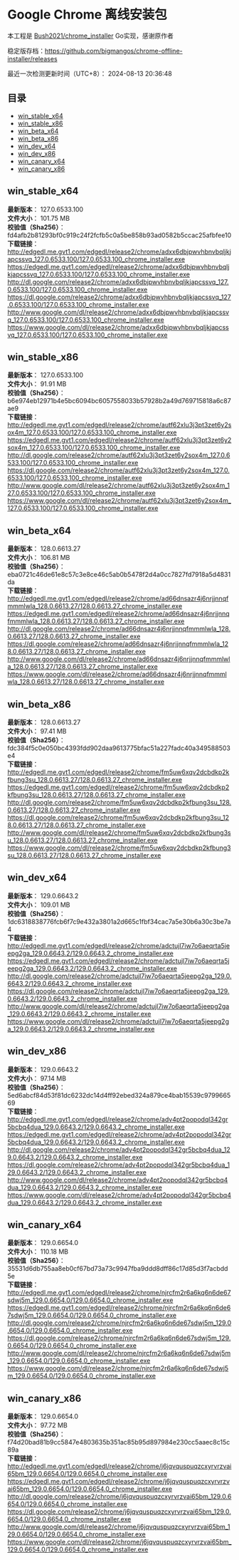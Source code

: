 # Google Chrome 离线安装包
本工程是 [Bush2021/chrome_installer](https://github.com/Bush2021/chrome_installer) Go实现，感谢原作者

稳定版存档：<https://github.com/bigmangos/chrome-offline-installer/releases>

最近一次检测更新时间（UTC+8）：
2024-08-13 20:36:48

## 目录
* [win_stable_x64](https://github.com/bigmangos/chrome-offline-installer?tab=readme-ov-file#win_stable_x64)
* [win_stable_x86](https://github.com/bigmangos/chrome-offline-installer?tab=readme-ov-file#win_stable_x86)
* [win_beta_x64](https://github.com/bigmangos/chrome-offline-installer?tab=readme-ov-file#win_beta_x64)
* [win_beta_x86](https://github.com/bigmangos/chrome-offline-installer?tab=readme-ov-file#win_beta_x86)
* [win_dev_x64](https://github.com/bigmangos/chrome-offline-installer?tab=readme-ov-file#win_dev_x64)
* [win_dev_x86](https://github.com/bigmangos/chrome-offline-installer?tab=readme-ov-file#win_dev_x86)
* [win_canary_x64](https://github.com/bigmangos/chrome-offline-installer?tab=readme-ov-file#win_canary_x64)
* [win_canary_x86](https://github.com/bigmangos/chrome-offline-installer?tab=readme-ov-file#win_canary_x86)

## win_stable_x64
**最新版本**： 127.0.6533.100  
**文件大小**： 101.75 MB  
**校验值（Sha256）**： fd4afb2b81293bf0c919c24f2fcfb5c0a5be858b93ad0582b5ccac25afbfee10  
**下载链接**：
http://edgedl.me.gvt1.com/edgedl/release2/chrome/adxx6dbjpwvhbnvbqljkjapcssvq_127.0.6533.100/127.0.6533.100_chrome_installer.exe
https://edgedl.me.gvt1.com/edgedl/release2/chrome/adxx6dbjpwvhbnvbqljkjapcssvq_127.0.6533.100/127.0.6533.100_chrome_installer.exe
http://dl.google.com/release2/chrome/adxx6dbjpwvhbnvbqljkjapcssvq_127.0.6533.100/127.0.6533.100_chrome_installer.exe
https://dl.google.com/release2/chrome/adxx6dbjpwvhbnvbqljkjapcssvq_127.0.6533.100/127.0.6533.100_chrome_installer.exe
http://www.google.com/dl/release2/chrome/adxx6dbjpwvhbnvbqljkjapcssvq_127.0.6533.100/127.0.6533.100_chrome_installer.exe
https://www.google.com/dl/release2/chrome/adxx6dbjpwvhbnvbqljkjapcssvq_127.0.6533.100/127.0.6533.100_chrome_installer.exe
## win_stable_x86
**最新版本**： 127.0.6533.100  
**文件大小**： 91.91 MB  
**校验值（Sha256）**： b6e974eb12971b4e5bc6094bc6057558033b57928b2a49d769715818a6c87ae9  
**下载链接**：
http://edgedl.me.gvt1.com/edgedl/release2/chrome/autf62xlu3j3pt3zet6y2sox4m_127.0.6533.100/127.0.6533.100_chrome_installer.exe
https://edgedl.me.gvt1.com/edgedl/release2/chrome/autf62xlu3j3pt3zet6y2sox4m_127.0.6533.100/127.0.6533.100_chrome_installer.exe
http://dl.google.com/release2/chrome/autf62xlu3j3pt3zet6y2sox4m_127.0.6533.100/127.0.6533.100_chrome_installer.exe
https://dl.google.com/release2/chrome/autf62xlu3j3pt3zet6y2sox4m_127.0.6533.100/127.0.6533.100_chrome_installer.exe
http://www.google.com/dl/release2/chrome/autf62xlu3j3pt3zet6y2sox4m_127.0.6533.100/127.0.6533.100_chrome_installer.exe
https://www.google.com/dl/release2/chrome/autf62xlu3j3pt3zet6y2sox4m_127.0.6533.100/127.0.6533.100_chrome_installer.exe
## win_beta_x64
**最新版本**： 128.0.6613.27  
**文件大小**： 106.81 MB  
**校验值（Sha256）**： eba0721c46de61e8c57c3e8ce46c5ab0b5478f2d4a0cc7827fd7918a5d4831da  
**下载链接**：
http://edgedl.me.gvt1.com/edgedl/release2/chrome/ad66dnsazr4j6nrjjnnqfmmmlwla_128.0.6613.27/128.0.6613.27_chrome_installer.exe
https://edgedl.me.gvt1.com/edgedl/release2/chrome/ad66dnsazr4j6nrjjnnqfmmmlwla_128.0.6613.27/128.0.6613.27_chrome_installer.exe
http://dl.google.com/release2/chrome/ad66dnsazr4j6nrjjnnqfmmmlwla_128.0.6613.27/128.0.6613.27_chrome_installer.exe
https://dl.google.com/release2/chrome/ad66dnsazr4j6nrjjnnqfmmmlwla_128.0.6613.27/128.0.6613.27_chrome_installer.exe
http://www.google.com/dl/release2/chrome/ad66dnsazr4j6nrjjnnqfmmmlwla_128.0.6613.27/128.0.6613.27_chrome_installer.exe
https://www.google.com/dl/release2/chrome/ad66dnsazr4j6nrjjnnqfmmmlwla_128.0.6613.27/128.0.6613.27_chrome_installer.exe
## win_beta_x86
**最新版本**： 128.0.6613.27  
**文件大小**： 97.41 MB  
**校验值（Sha256）**： fdc384f5c0e050bc4393fdd902daa9613775bfac51a227fadc40a349588503e4  
**下载链接**：
http://edgedl.me.gvt1.com/edgedl/release2/chrome/fm5uw6xqv2dcbdkp2kfbung3su_128.0.6613.27/128.0.6613.27_chrome_installer.exe
https://edgedl.me.gvt1.com/edgedl/release2/chrome/fm5uw6xqv2dcbdkp2kfbung3su_128.0.6613.27/128.0.6613.27_chrome_installer.exe
http://dl.google.com/release2/chrome/fm5uw6xqv2dcbdkp2kfbung3su_128.0.6613.27/128.0.6613.27_chrome_installer.exe
https://dl.google.com/release2/chrome/fm5uw6xqv2dcbdkp2kfbung3su_128.0.6613.27/128.0.6613.27_chrome_installer.exe
http://www.google.com/dl/release2/chrome/fm5uw6xqv2dcbdkp2kfbung3su_128.0.6613.27/128.0.6613.27_chrome_installer.exe
https://www.google.com/dl/release2/chrome/fm5uw6xqv2dcbdkp2kfbung3su_128.0.6613.27/128.0.6613.27_chrome_installer.exe
## win_dev_x64
**最新版本**： 129.0.6643.2  
**文件大小**： 109.01 MB  
**校验值（Sha256）**： 1dc6318838776fcb6f7c9e432a3801a2d665c1fbf34cac7a5e30b6a30c3be7a4  
**下载链接**：
http://edgedl.me.gvt1.com/edgedl/release2/chrome/adctujl7iw7o6aeqrta5jeepg2ga_129.0.6643.2/129.0.6643.2_chrome_installer.exe
https://edgedl.me.gvt1.com/edgedl/release2/chrome/adctujl7iw7o6aeqrta5jeepg2ga_129.0.6643.2/129.0.6643.2_chrome_installer.exe
http://dl.google.com/release2/chrome/adctujl7iw7o6aeqrta5jeepg2ga_129.0.6643.2/129.0.6643.2_chrome_installer.exe
https://dl.google.com/release2/chrome/adctujl7iw7o6aeqrta5jeepg2ga_129.0.6643.2/129.0.6643.2_chrome_installer.exe
http://www.google.com/dl/release2/chrome/adctujl7iw7o6aeqrta5jeepg2ga_129.0.6643.2/129.0.6643.2_chrome_installer.exe
https://www.google.com/dl/release2/chrome/adctujl7iw7o6aeqrta5jeepg2ga_129.0.6643.2/129.0.6643.2_chrome_installer.exe
## win_dev_x86
**最新版本**： 129.0.6643.2  
**文件大小**： 97.14 MB  
**校验值（Sha256）**： 5ed6abcf84d53f81dc6232dc14d4ff92ebed324a879ce4bab15539c979966569  
**下载链接**：
http://edgedl.me.gvt1.com/edgedl/release2/chrome/adv4pt2popodql342gr5bcbq4dua_129.0.6643.2/129.0.6643.2_chrome_installer.exe
https://edgedl.me.gvt1.com/edgedl/release2/chrome/adv4pt2popodql342gr5bcbq4dua_129.0.6643.2/129.0.6643.2_chrome_installer.exe
http://dl.google.com/release2/chrome/adv4pt2popodql342gr5bcbq4dua_129.0.6643.2/129.0.6643.2_chrome_installer.exe
https://dl.google.com/release2/chrome/adv4pt2popodql342gr5bcbq4dua_129.0.6643.2/129.0.6643.2_chrome_installer.exe
http://www.google.com/dl/release2/chrome/adv4pt2popodql342gr5bcbq4dua_129.0.6643.2/129.0.6643.2_chrome_installer.exe
https://www.google.com/dl/release2/chrome/adv4pt2popodql342gr5bcbq4dua_129.0.6643.2/129.0.6643.2_chrome_installer.exe
## win_canary_x64
**最新版本**： 129.0.6654.0  
**文件大小**： 110.18 MB  
**校验值（Sha256）**： 35531d6db755aa8eb0cf67bd73a73c9947fba9ddd8dff86c17d85d3f7acbdd5e  
**下载链接**：
http://edgedl.me.gvt1.com/edgedl/release2/chrome/njrcfm2r6a6kq6n6de67sdwj5m_129.0.6654.0/129.0.6654.0_chrome_installer.exe
https://edgedl.me.gvt1.com/edgedl/release2/chrome/njrcfm2r6a6kq6n6de67sdwj5m_129.0.6654.0/129.0.6654.0_chrome_installer.exe
http://dl.google.com/release2/chrome/njrcfm2r6a6kq6n6de67sdwj5m_129.0.6654.0/129.0.6654.0_chrome_installer.exe
https://dl.google.com/release2/chrome/njrcfm2r6a6kq6n6de67sdwj5m_129.0.6654.0/129.0.6654.0_chrome_installer.exe
http://www.google.com/dl/release2/chrome/njrcfm2r6a6kq6n6de67sdwj5m_129.0.6654.0/129.0.6654.0_chrome_installer.exe
https://www.google.com/dl/release2/chrome/njrcfm2r6a6kq6n6de67sdwj5m_129.0.6654.0/129.0.6654.0_chrome_installer.exe
## win_canary_x86
**最新版本**： 129.0.6654.0  
**文件大小**： 97.72 MB  
**校验值（Sha256）**： f74d20bad81b9cc5847e4803635b351ac85b95d897984e230cc5aaec8c15c89a  
**下载链接**：
http://edgedl.me.gvt1.com/edgedl/release2/chrome/j6jqvquspuqzcxyrvrzvai65bm_129.0.6654.0/129.0.6654.0_chrome_installer.exe
https://edgedl.me.gvt1.com/edgedl/release2/chrome/j6jqvquspuqzcxyrvrzvai65bm_129.0.6654.0/129.0.6654.0_chrome_installer.exe
http://dl.google.com/release2/chrome/j6jqvquspuqzcxyrvrzvai65bm_129.0.6654.0/129.0.6654.0_chrome_installer.exe
https://dl.google.com/release2/chrome/j6jqvquspuqzcxyrvrzvai65bm_129.0.6654.0/129.0.6654.0_chrome_installer.exe
http://www.google.com/dl/release2/chrome/j6jqvquspuqzcxyrvrzvai65bm_129.0.6654.0/129.0.6654.0_chrome_installer.exe
https://www.google.com/dl/release2/chrome/j6jqvquspuqzcxyrvrzvai65bm_129.0.6654.0/129.0.6654.0_chrome_installer.exe
